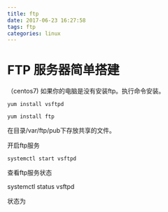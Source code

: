 ```yaml
---
title: ftp
date: 2017-06-23 16:27:58
tags: ftp
categories: linux
---
```

# FTP 服务器简单搭建
（centos7)
如果你的电脑是没有安装ftp。执行命令安装。

    yum install vsftpd

    yum install ftp

在目录/var/ftp/pub下存放共享的文件。

开启ftp服务

    systemctl start vsftpd

查看ftp服务状态

systemctl status vsftpd

状态为

